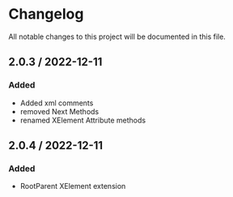 # Changelog
All notable changes to this project will be documented in this file.

## 2.0.3 / 2022-12-11
### Added
- Added xml comments
- removed Next Methods
- renamed XElement Attribute methods 

## 2.0.4 / 2022-12-11
### Added
- RootParent XElement extension
 